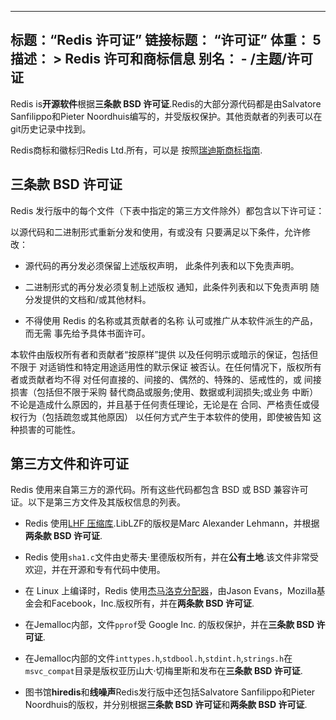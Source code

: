***

## 标题：“Redis 许可证”&#xA;链接标题： “许可证”&#xA;体重： 5&#xA;描述： >&#xA;Redis 许可和商标信息&#xA;别名：&#xA;\- /主题/许可证

Redis is**开源软件**根据**三条款 BSD 许可证**.Redis的大部分源代码都是由Salvatore Sanfilippo和Pieter Noordhuis编写的，并受版权保护。其他贡献者的列表可以在git历史记录中找到。

Redis商标和徽标归Redis Ltd.所有，可以是
按照[瑞迪斯商标指南](/docs/about/trademark).

## 三条款 BSD 许可证

Redis 发行版中的每个文件（下表中指定的第三方文件除外）都包含以下许可证：

以源代码和二进制形式重新分发和使用，有或没有
只要满足以下条件，允许修改：

*   源代码的再分发必须保留上述版权声明，
    此条件列表和以下免责声明。

*   二进制形式的再分发必须复制上述版权
    通知，此条件列表和以下免责声明
    随分发提供的文档和/或其他材料。

*   不得使用 Redis 的名称或其贡献者的名称
    认可或推广从本软件派生的产品，而无需
    事先给予具体书面许可。

本软件由版权所有者和贡献者“按原样”提供
以及任何明示或暗示的保证，包括但不限于
对适销性和特定用途适用性的默示保证
被否认。在任何情况下，版权所有者或贡献者均不得
对任何直接的、间接的、偶然的、特殊的、惩戒性的，或
间接损害（包括但不限于采购
替代商品或服务;使用、数据或利润损失;或业务
中断）不论是造成什么原因的，并且基于任何责任理论，无论是在
合同、严格责任或侵权行为（包括疏忽或其他原因）
以任何方式产生于本软件的使用，即使被告知
这种损害的可能性。

## 第三方文件和许可证

Redis 使用来自第三方的源代码。所有这些代码都包含 BSD 或 BSD 兼容许可证。以下是第三方文件及其版权信息的列表。

*   Redis 使用[LHF 压缩库](http://oldhome.schmorp.de/marc/liblzf.html).LibLZF的版权是Marc Alexander Lehmann，并根据**两条款 BSD 许可证**.

*   Redis 使用`sha1.c`文件由史蒂夫·里德版权所有，并在**公有土地**.该文件非常受欢迎，并在开源和专有代码中使用。

*   在 Linux 上编译时，Redis 使用[杰马洛克分配器](https://github.com/jemalloc/jemalloc)，由Jason Evans，Mozilla基金会和Facebook，Inc.版权所有，并在**两条款 BSD 许可证**.

*   在Jemalloc内部，文件`pprof`受 Google Inc. 的版权保护，并在**三条款 BSD 许可证**.

*   在Jemalloc内部的文件`inttypes.h`,`stdbool.h`,`stdint.h`,`strings.h`在`msvc_compat`目录是版权亚历山大·切梅里斯和发布在**三条款 BSD 许可证**.

*   图书馆**hiredis**和**线噪声**Redis发行版中还包括Salvatore Sanfilippo和Pieter Noordhuis的版权，并分别根据**三条款 BSD 许可证**和**两条款 BSD 许可证**.
